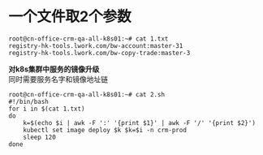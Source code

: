 # 一个文件取2个参数



```text
root@cn-office-crm-qa-all-k8s01:~# cat 1.txt 
registry-hk-tools.lwork.com/bw-account:master-31
registry-hk-tools.lwork.com/bw-copy-trade:master-3
```

**对k8s集群中服务的镜像升级**  
同时需要服务名字和镜像地址链

```text
root@cn-office-crm-qa-all-k8s01:~# cat 2.sh 
#!/bin/bash
for i in $(cat 1.txt)
do
	k=$(echo $i | awk -F ':' '{print $1}' | awk -F '/' '{print $2}')
	kubectl set image deploy $k $k=$i -n crm-prod
	sleep 120
done
```

